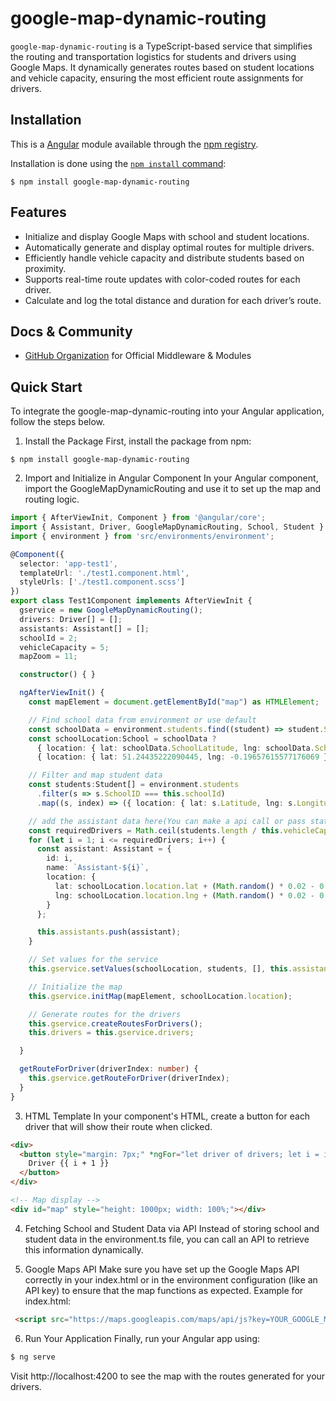 # google-map-dynamic-routing

`google-map-dynamic-routing` is a TypeScript-based service that simplifies the routing and transportation logistics for students and drivers using Google Maps. It dynamically generates routes based on student locations and vehicle capacity, ensuring the most efficient route assignments for drivers.

## Installation

This is a [Angular](https://angular.dev/) module available through the
[npm registry](https://www.npmjs.com/).

Installation is done using the
[`npm install` command](https://docs.npmjs.com/getting-started/installing-npm-packages-locally):

```console
$ npm install google-map-dynamic-routing
```

## Features

  * Initialize and display Google Maps with school and student locations.
  * Automatically generate and display optimal routes for multiple drivers.
  * Efficiently handle vehicle capacity and distribute students based on proximity.
  * Supports real-time route updates with color-coded routes for each driver.
  * Calculate and log the total distance and duration for each driver’s route.

## Docs & Community
  * [GitHub Organization](https://github.com/kushalP7/google-map-dynamic-routing.git) for Official Middleware & Modules

## Quick Start

To integrate the google-map-dynamic-routing into your Angular application, follow the steps below.

1. Install the Package
First, install the package from npm:

```console
$ npm install google-map-dynamic-routing
```

2. Import and Initialize in Angular Component
In your Angular component, import the GoogleMapDynamicRouting and use it to set up the map and routing logic.
  
```ts
import { AfterViewInit, Component } from '@angular/core';
import { Assistant, Driver, GoogleMapDynamicRouting, School, Student } from 'google-map-dynamic-routing';
import { environment } from 'src/environments/environment';

@Component({
  selector: 'app-test1',
  templateUrl: './test1.component.html',
  styleUrls: ['./test1.component.scss']
})
export class Test1Component implements AfterViewInit {
  gservice = new GoogleMapDynamicRouting();
  drivers: Driver[] = [];
  assistants: Assistant[] = [];
  schoolId = 2;
  vehicleCapacity = 5;
  mapZoom = 11;

  constructor() { }

  ngAfterViewInit() {
    const mapElement = document.getElementById("map") as HTMLElement;

    // Find school data from environment or use default
    const schoolData = environment.students.find((student) => student.SchoolID === this.schoolId);
    const schoolLocation:School = schoolData ? 
      { location: { lat: schoolData.SchoolLatitude, lng: schoolData.SchoolLongitude }, id: schoolData.SchoolID, name: schoolData.SchoolName } :
      { location: { lat: 51.24435222090445, lng: -0.19657615577176069 }, id: this.schoolId, name: "KP's School" };

    // Filter and map student data
    const students:Student[] = environment.students
      .filter(s => s.SchoolID === this.schoolId)
      .map((s, index) => ({ location: { lat: s.Latitude, lng: s.Longitude }, name: s.FirstName, id: index + 1 }));

    // add the assistant data here(You can make a api call or pass static data)
    const requiredDrivers = Math.ceil(students.length / this.vehicleCapacity);
    for (let i = 1; i <= requiredDrivers; i++) {
      const assistant: Assistant = {
        id: i,
        name: `Assistant-${i}`,
        location: {
          lat: schoolLocation.location.lat + (Math.random() * 0.02 - 0.01),
          lng: schoolLocation.location.lng + (Math.random() * 0.02 - 0.01)
        }
      };

      this.assistants.push(assistant);
    } 

    // Set values for the service
    this.gservice.setValues(schoolLocation, students, [], this.assistants, this.vehicleCapacity, this.mapZoom);

    // Initialize the map
    this.gservice.initMap(mapElement, schoolLocation.location);

    // Generate routes for the drivers
    this.gservice.createRoutesForDrivers();
    this.drivers = this.gservice.drivers;

  }

  getRouteForDriver(driverIndex: number) {
    this.gservice.getRouteForDriver(driverIndex);
  }
}

```
3. HTML Template
In your component's HTML, create a button for each driver that will show their route when clicked.

```html
<div>
  <button style="margin: 7px;" *ngFor="let driver of drivers; let i = index" (click)="getRouteForDriver(i)">
    Driver {{ i + 1 }}
  </button>
</div>

<!-- Map display -->
<div id="map" style="height: 1000px; width: 100%;"></div>
```

4. Fetching School and Student Data via API
Instead of storing school and student data in the environment.ts file, you can call an API to retrieve this information dynamically.

5. Google Maps API
Make sure you have set up the Google Maps API correctly in your index.html or in the environment configuration (like an API key) to ensure that the map functions as expected.
Example for index.html:
```html
 <script src="https://maps.googleapis.com/maps/api/js?key=YOUR_GOOGLE_MAPS_API_KEY&libraries=places"></script>
```

6. Run Your Application
Finally, run your Angular app using:

```ts
$ ng serve
```

Visit http://localhost:4200 to see the map with the routes generated for your drivers.

